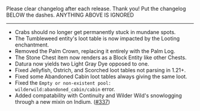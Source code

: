 Please clear changelog after each release.
Thank you!
Put the changelog BELOW the dashes. ANYTHING ABOVE IS IGNORED

-----------------
- Crabs should no longer get permanently stuck in mundane spots.
- The Tumbleweed entity's loot table is now impacted by the Looting enchantment.
- Removed the Palm Crown, replacing it entirely with the Palm Log.
- The Stone Chest item now renders as a Block Entity like other Chests.
- Datura now yields two Light Gray Dye opposed to one.
- Fixed Jellyfish, Ostrich, and Scorched loot tables not parsing in 1.21+.
- Fixed some Abandoned Cabin loot tables always giving the same loot.
- Fixed the `Empty or non-existent pool: wilderwild:abandoned_cabin/cabin` error.
- Added compatability with Continuity and Wilder Wild's snowlogging through a new mixin on Indium. ([#337](https://github.com/FrozenBlock/WilderWild/issues/377))

